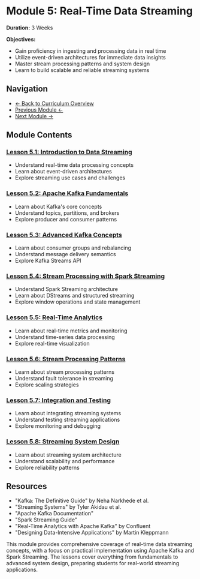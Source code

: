 # Module 5: Real-Time Data Streaming

**Duration:** 3 Weeks

**Objectives:**
- Gain proficiency in ingesting and processing data in real time
- Utilize event-driven architectures for immediate data insights
- Master stream processing patterns and system design
- Learn to build scalable and reliable streaming systems

## Navigation
- [← Back to Curriculum Overview](../README.md)
- [Previous Module ←](../04-big-data-processing-and-etl/README.md)
- [Next Module →](../06-cloud-platforms-and-security/README.md)

## Module Contents

### [Lesson 5.1: Introduction to Data Streaming](./5.1-introduction-to-data-streaming.md)
- Understand real-time data processing concepts
- Learn about event-driven architectures
- Explore streaming use cases and challenges

### [Lesson 5.2: Apache Kafka Fundamentals](./5.2-apache-kafka-fundamentals.md)
- Learn about Kafka's core concepts
- Understand topics, partitions, and brokers
- Explore producer and consumer patterns

### [Lesson 5.3: Advanced Kafka Concepts](./5.3-advanced-kafka-concepts.md)
- Learn about consumer groups and rebalancing
- Understand message delivery semantics
- Explore Kafka Streams API

### [Lesson 5.4: Stream Processing with Spark Streaming](./5.4-stream-processing-with-spark-streaming.md)
- Understand Spark Streaming architecture
- Learn about DStreams and structured streaming
- Explore window operations and state management

### [Lesson 5.5: Real-Time Analytics](./5.5-real-time-analytics.md)
- Learn about real-time metrics and monitoring
- Understand time-series data processing
- Explore real-time visualization

### [Lesson 5.6: Stream Processing Patterns](./5.6-stream-processing-patterns.md)
- Learn about stream processing patterns
- Understand fault tolerance in streaming
- Explore scaling strategies

### [Lesson 5.7: Integration and Testing](./5.7-integration-and-testing.md)
- Learn about integrating streaming systems
- Understand testing streaming applications
- Explore monitoring and debugging

### [Lesson 5.8: Streaming System Design](./5.8-streaming-system-design.md)
- Learn about streaming system architecture
- Understand scalability and performance
- Explore reliability patterns

## Resources
- "Kafka: The Definitive Guide" by Neha Narkhede et al.
- "Streaming Systems" by Tyler Akidau et al.
- "Apache Kafka Documentation"
- "Spark Streaming Guide"
- "Real-Time Analytics with Apache Kafka" by Confluent
- "Designing Data-Intensive Applications" by Martin Kleppmann

This module provides comprehensive coverage of real-time data streaming concepts, with a focus on practical implementation using Apache Kafka and Spark Streaming. The lessons cover everything from fundamentals to advanced system design, preparing students for real-world streaming applications. 